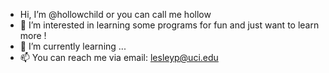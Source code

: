 - Hi, I’m @hollowchild or you can call me hollow
- 👀 I’m interested in learning some programs for fun and just want to learn more !
- 🌱 I’m currently learning ...
- 📫 You can reach me via email: lesleyp@uci.edu


<!---
hollowchild/hollowchild is a ✨ special ✨ repository because its `README.md` (this file) appears on your GitHub profile.
You can click the Preview link to take a look at your changes.
--->
